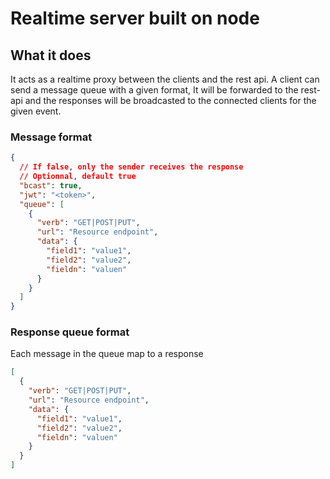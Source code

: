 # Realtime server built on node

## What it does

It acts as a realtime proxy between the clients and the rest api.
A client can send a message queue with a given format, It will be forwarded to the rest-api and the responses will be broadcasted to the connected clients for the given event.

### Message format

```json
{
  // If false, only the sender receives the response
  // Optionnal, default true
  "bcast": true,
  "jwt": "<token>",
  "queue": [
    {
      "verb": "GET|POST|PUT",
      "url": "Resource endpoint",
      "data": {
        "field1": "value1",
        "field2": "value2",
        "fieldn": "valuen"
      }
    }
  ]
}
```

### Response queue format

Each message in the queue map to a response

```json
[
  {
    "verb": "GET|POST|PUT",
    "url": "Resource endpoint",
    "data": {
      "field1": "value1",
      "field2": "value2",
      "fieldn": "valuen"
    }
  }
]
```
